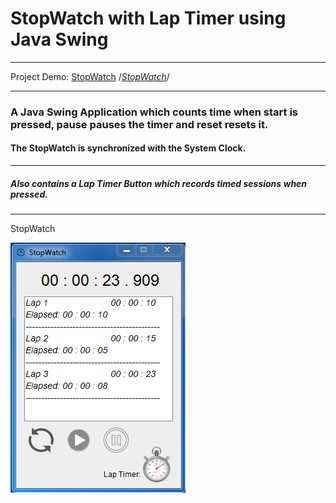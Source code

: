 # StopWatch with Lap Timer using Java Swing
***

Project Demo: <a href="https://replit.com/@MajinVegetaSSJ2/StopWatch?v=1" target="_blank">StopWatch</a>
/*[StopWatch](https://replit.com/@MajinVegetaSSJ2/StopWatch?v=1)*/

---

### A Java Swing Application which counts time when start is pressed, pause pauses the timer and reset resets it.

#### The StopWatch is synchronized with the System Clock.

---

##### Also contains a Lap Timer Button which records timed sessions when pressed.

---
StopWatch

![Capture_StopWatch.PNG](https://github.com/04xRaynal/StopWatch_JavaSwing/blob/fe0f681950577303469162eac202503f4b0679ae/Capture_StopWatch.PNG)